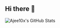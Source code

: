 ## Hi there 👋
![Ajee10x's GitHub Stats](https://github-readme-stats.vercel.app/api?username=ajee10x&show_icons=true&theme=default)
<!--
**AditiCoderr/AditiCoderr** is a ✨ _special_ ✨ repository because its `README.md` (this file) appears on your GitHub profile.

Here are some ideas to get you started:

- 🔭 I’m currently working on ...
- 🌱 I’m currently learning ...
- 👯 I’m looking to collaborate on ...
- 🤔 I’m looking for help with ...
- 💬 Ask me about ...
- 📫 How to reach me: ...
- 😄 Pronouns: ...
- ⚡ Fun fact: ...
-->
